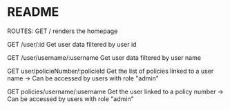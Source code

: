 # README
ROUTES:
GET /
renders the homepage

GET /user/:id
Get user data filtered by user id

GET /user/username/:username
Get user data filtered by user name

GET user/policieNumber/:policieId
Get the list of policies linked to a user name -> Can be accessed by users with
role "admin"

GET policies/username/:username
Get the user linked to a policy number -> Can be accessed by users with role
"admin"
